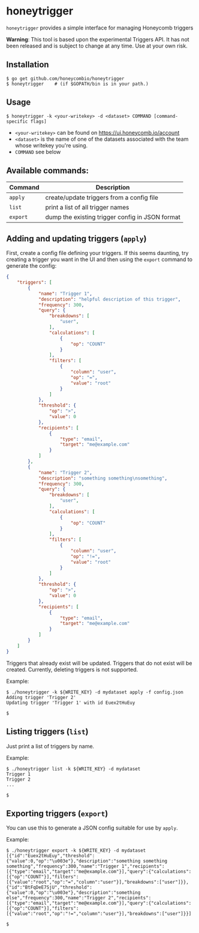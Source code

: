 # honeytrigger

`honeytrigger` provides a simple interface for managing Honeycomb triggers

__Warning__: This tool is based upon the experimental Triggers API. It has not been released and is subject to change at any time. Use at your own risk.

## Installation

```
$ go get github.com/honeycombio/honeytrigger
$ honeytrigger    # (if $GOPATH/bin is in your path.)
```

## Usage

`$ honeytrigger -k <your-writekey> -d <dataset> COMMAND [command-specific flags]`

* `<your-writekey>` can be found on https://ui.honeycomb.io/account
* `<dataset>` is the name of one of the datasets associated with the team whose writekey you're using.
* `COMMAND` see below

## Available commands:

| Command  | Description |
| -------- | ----------- |
| `apply`  | create/update triggers from a config file |
| `list`   | print a list of all trigger names |
| `export` | dump the existing trigger config in JSON format |


## Adding and updating triggers (`apply`)

First, create a config file defining your triggers. If this seems daunting, try creating a trigger you want in the UI and then using the `export` command to generate the config:

```json
{
    "triggers": [
        {
            "name": "Trigger 1",
            "description": "helpful description of this trigger",
            "frequency": 300,
            "query": {
                "breakdowns": [
                    "user",
                ],
                "calculations": [
                    {
                        "op": "COUNT"
                    }
                ],
                "filters": [
                    {
                        "column": "user",
                        "op": "=",
                        "value": "root"
                    }
                ]
            },
            "threshold": {
                "op": ">",
                "value": 0
            },
            "recipients": [
                {
                    "type": "email",
                    "target": "me@example.com"
                }
            ]
        },
        {
            "name": "Trigger 2",
            "description": "something something\nsomething",
            "frequency": 300,
            "query": {
                "breakdowns": [
                    "user",
                ],
                "calculations": [
                    {
                        "op": "COUNT"
                    }
                ],
                "filters": [
                    {
                        "column": "user",
                        "op": "!=",
                        "value": "root"
                    }
                ]
            },
            "threshold": {
                "op": ">",
                "value": 0
            },
            "recipients": [
                {
                    "type": "email",
                    "target": "me@example.com"
                }
            ]
        }
    ]
}
```

Triggers that already exist will be updated. Triggers that do not exist will be created. Currently, deleting triggers is not supported.

Example:

```
$ ./honeytrigger -k ${WRITE_KEY} -d mydataset apply -f config.json
Adding trigger 'Trigger 2'
Updating trigger 'Trigger 1' with id Euex2tHuEuy

$
```

## Listing triggers (`list`)

Just print a list of triggers by name.

Example:
```
$ ./honeytrigger list -k ${WRITE_KEY} -d mydataset
Trigger 1
Trigger 2
...

$
```

## Exporting triggers (`export`)

You can use this to generate a JSON config suitable for use by `apply`.

Example:
```
$ ./honeytrigger export -k ${WRITE_KEY} -d mydataset
[{"id":"Euex2tHuEuy","threshold":{"value":0,"op":"\u003e"},"description":"something something something","frequency":300,"name":"Trigger 1","recipients":[{"type":"email","target":"me@example.com"}],"query":{"calculations":[{"op":"COUNT"}],"filters":[{"value":"root","op":"=","column":"user"}],"breakdowns":["user"]}},{"id":"BtFqDeE7SjU","threshold":{"value":0,"op":"\u003e"},"description":"something else","frequency":300,"name":"Trigger 2","recipients":[{"type":"email","target":"me@example.com"}],"query":{"calculations":[{"op":"COUNT"}],"filters":[{"value":"root","op":"!=","column":"user"}],"breakdowns":["user"]}}]

$
```

